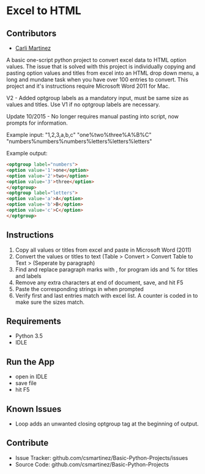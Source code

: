 # Excel to HTML

## Contributors

* [Carli Martinez](https://github.com/csmartinez)

A basic one-script python project to convert excel data to HTML option values. The issue that is solved with this project is individually copying and pasting option values and titles from excel into an HTML drop down menu, a long and mundane task when you have over 100 entries to convert. This project and it's instructions require Microsoft Word 2011 for Mac.

V2 - Added optgroup labels as a mandatory input, must be same size as values and titles. Use V1 if no optgroup labels are necessary.

Update 10/2015 - No longer requires manual pasting into script, now prompts for information.

Example input:
"1,2,3,a,b,c"
"one%two%three%A%B%C"
"numbers%numbers%numbers%letters%letters%letters"

Example output:
```HTML
<optgroup label="numbers">
<option value='1'>one</option>
<option value='2'>two</option>
<option value='3'>three</option>
</optgroup>
<optgroup label="letters">
<option value='a'>A</option>
<option value='b'>B</option>
<option value='c'>C</option>
</optgroup>
```

## Instructions

 1. Copy all values or titles from excel and paste in Microsoft Word (2011)
 2. Convert the values or titles to text (Table > Convert > Convert Table to Text > (Seperate by paragraph)
 3. Find and replace paragraph marks with , for program ids and % for titles and labels
 4. Remove any extra characters at end of document, save, and hit F5
 5. Paste the corresponding strings in when prompted
 6. Verify first and last entries match with excel list. A counter is coded in to make sure the sizes match.

## Requirements

* Python 3.5
* IDLE


## Run the App

- open in IDLE
- save file
- hit F5

## Known Issues

- Loop adds an unwanted closing optgroup tag at the beginning of output.

## Contribute

- Issue Tracker: github.com/csmartinez/Basic-Python-Projects/issues
- Source Code: github.com/csmartinez/Basic-Python-Projects
